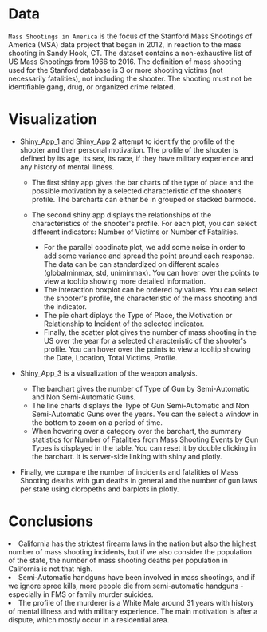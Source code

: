 # Data

`Mass Shootings in America` is the focus of the Stanford Mass Shootings of America (MSA) data project that began in 2012, in reaction to the mass shooting in Sandy Hook, CT. The dataset contains a non-exhaustive list of US Mass Shootings from 1966 to 2016. The definition of mass shooting used for the Stanford database is 3 or more shooting victims (not necessarily fatalities), not including the shooter. The shooting must not be identifiable gang, drug, or organized crime related.

# Visualization

* Shiny_App_1 and Shiny_App 2 attempt to identify the profile of the shooter and their personal motivation. The profile of the shooter is defined by its age, its sex, its race, if they have military experience and any history of mental illness.

  * The first shiny app gives the bar charts of the type of place and the possible motivation by a selected characteristic of the shooter’s profile. The barcharts can either be in grouped or stacked barmode.
  * The second shiny app displays the relationships of the characteristics of the shooter's profile. For each plot, you can select different indicators: Number of Victims or Number of Fatalities.

     * For the parallel coodinate plot, we add some noise in order to add some variance and spread the point around each response. The data can be can standardized on different scales (globalminmax, std, uniminmax). You can hover over the points to view a tooltip showing more detailed information.
     * The interaction boxplot can be ordered by values. You can select the shooter's profile, the characteristic of the mass shooting and the indicator.
     * The pie chart diplays the Type of Place, the Motivation or Relationship to Incident of the selected indicator.
     * Finally, the scatter plot gives the number of mass shooting in the US over the year for a selected characteristic of the shooter's profile.  You can hover over the points to view a tooltip showing the Date, Location, Total Victims, Profile.

* Shiny_App_3 is a visualization of the weapon analysis. 
 
  * The barchart gives the number of Type of Gun by Semi-Automatic and Non Semi-Automatic Guns. 
  * The line charts displays the Type of Gun Semi-Automatic and Non Semi-Automatic Guns over the years. You can the select a window in the bottom to zoom on a period of time.
  * When hovering over a category over the barchart, the summary statistics for Number of Fatalities from Mass Shooting Events by Gun Types is displayed in the table. You can reset it by double clicking in the barchart. It is server-side linking with shiny and plotly.
  
  
* Finally, we compare the number of incidents and fatalities of Mass Shooting deaths with gun deaths in general and the number of gun laws per state using cloropeths and barplots in plotly.

# Conclusions

<li> California has the strictest firearm laws in the nation but also the highest number of mass shooting incidents, but if we also consider the population of the state, the number of mass shooting deaths per population in California is not that high. </li>

<li> Semi-Automatic handguns have been involved in mass shootings, and if we ignore spree kills, more people die from semi-automatic handguns - especially in FMS or family murder suicides. </li>

<li> The profile of the murderer is a White Male around 31 years with history of mental illness and with military experience. The main motivation is after a dispute, which mostly occur in a residential area. </li>

